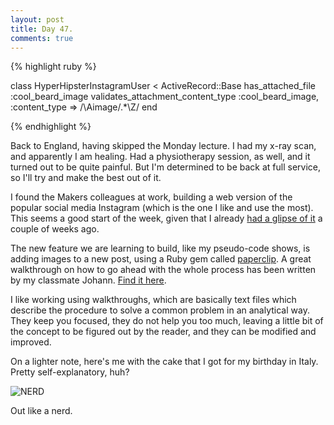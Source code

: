 ```yaml
---
layout: post
title: Day 47.
comments: true
---
```


{% highlight ruby %}

class HyperHipsterInstagramUser < ActiveRecord::Base
  has_attached_file :cool_beard_image
  validates_attachment_content_type :cool_beard_image, :content_type => /\Aimage\/.*\Z/
end

{% endhighlight %}

Back to England, having skipped the Monday lecture. I had my x-ray scan, and apparently I am healing. Had a physiotherapy session, as well, and it turned out to be quite painful. But I'm determined to be back at full service, so I'll try and make the best out of it.

I found the Makers colleagues at work, building a web version of the popular social media Instagram (which is the one I like and use the most). This seems a good start of the week, given that I already [had a glipse of it](http://federicomaffei.github.io/2014/06/26/day-38/) a couple of weeks ago.

The new feature we are learning to build, like my pseudo-code shows, is adding images to a new post, using a Ruby gem called [paperclip](https://github.com/thoughtbot/paperclip). A great walkthrough on how to go ahead with the whole process has been written by my classmate Johann. [Find it here](https://github.com/nadavmatalon/great_book_of_walkthroughts/blob/master/walkthroughs/paperclip_Johann.md).

I like working using walkthroughs, which are basically text files which describe the procedure to solve a common problem in an analytical way. They keep you focused, they do not help you too much, leaving a little bit of the concept to be figured out by the reader, and they can be modified and improved.

On a lighter note, here's me with the cake that I got for my birthday in Italy. Pretty self-explanatory, huh?

![NERD](http://federicomaffei.github.io/public/images/nerd.jpg)

Out like a nerd.